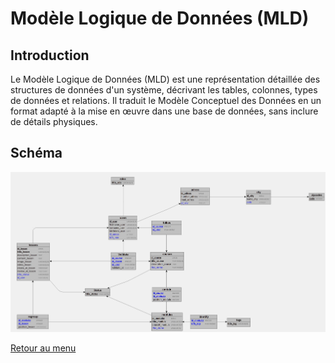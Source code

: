 # Modèle Logique de Données (MLD)

## Introduction

Le Modèle Logique de Données (MLD) est une représentation détaillée des structures de données d'un système, décrivant les tables, colonnes, types de données et relations. Il traduit le Modèle Conceptuel des Données en un format adapté à la mise en œuvre dans une base de données, sans inclure de détails physiques.

## Schéma

![MLD illustration](../assets/MLD.jpg)

[Retour au menu](../README.md)

